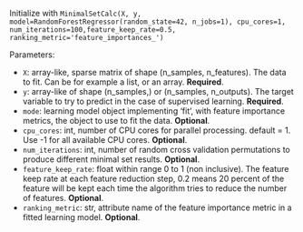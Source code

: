 Initialize with ``MinimalSetCalc(X, y, model=RandomForestRegressor(random_state=42, n_jobs=1), cpu_cores=1, num_iterations=100,feature_keep_rate=0.5, ranking_metric='feature_importances_')``

Parameters:

- `X`: array-like, sparse matrix of shape (n_samples, n_features). The data to fit. Can be for example a list, or an array. **Required**.
- `y`: array-like of shape (n_samples,) or (n_samples, n_outputs). The target variable to try to predict in the case of supervised learning. **Required**.
- `mode`: learning model object implementing ‘fit’, with feature importance metrics, the object to use to fit the data. **Optional**.
- `cpu_cores`: int, number of CPU cores for parallel processing. default = 1. Use -1 for all available CPU cores. **Optional**.
- `num_iterations`: int, number of random cross validation permutations to produce different minimal set results. **Optional**.
- `feature_keep_rate`: float within range 0 to 1 (non inclusive). The feature keep rate at each feature reduction step, 0.2 means 20 percent of the feature will be kept each time the algorithm tries to reduce the number of features. **Optional**.
- `ranking_metric`: str, attribute name of the feature importance metric in a fitted learning model. **Optional**.





